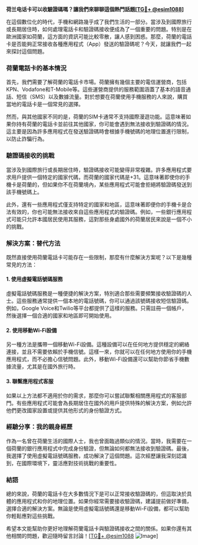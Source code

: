 **荷兰电话卡可以收驗證碼嗎？讓我們來聊聊這個熱門話題[[TG💪+ @esim1088](https://t.me/s/esim1088)]**

在這個數位化的時代，手機和網路幾乎成了我們生活的一部分。當涉及到國際旅行或長期居住時，如何處理電話卡和驗證碼接收便成為了一個重要的問題。特別是在歐洲國家如荷蘭，這方面的資訊可能比較零散，讓人感到困惑。那麼，荷蘭的電話卡是否能夠正常接收各種應用程式（App）發送的驗證碼呢？今天，就讓我們一起來探討這個問題。

### 荷蘭電話卡的基本情況

首先，我們需要了解荷蘭的電話卡市場。荷蘭擁有幾個主要的電信運營商，包括KPN、Vodafone和T-Mobile等。這些運營商提供的服務範圍涵蓋了基本的語音通話、短信（SMS）以及數據流量。對於想要在荷蘭使用手機服務的人來說，購買當地的電話卡是一個常見的選擇。

然而，與其他國家不同的是，荷蘭的SIM卡通常不支持國際漫遊功能。這意味著如果你持有荷蘭的電話卡並前往其他國家，你可能會遇到無法接收到驗證碼的情況。這主要是因為許多應用程式在發送驗證碼時會根據手機號碼的地理位置進行限制，以防止詐騙行為。

### 驗證碼接收的挑戰

當涉及到國際旅行或長期居住時，驗證碼接收可能變得非常複雜。許多應用程式要求用戶提供一個特定的國家代碼，而荷蘭的國家代碼是+31。這意味著即使你的手機卡是荷蘭的，但如果你不在荷蘭境內，某些應用程式可能會拒絕將驗證碼發送到該手機號碼上。

此外，還有一些應用程式僅支持特定的國家和地區，這意味著即便你的手機卡是合法有效的，你也可能無法接收來自這些應用程式的驗證碼。例如，一些銀行應用程式可能只允許本國居民使用其服務，這對那些身處國外的荷蘭居民來說是一個不小的挑戰。

### 解決方案：替代方法

既然直接使用荷蘭電話卡可能存在一些限制，那麼有什麼解決方案呢？以下是幾種常見的方法：

#### 1. 使用虛擬電話號碼服務

虛擬電話號碼服務是一種便捷的解決方案，特別適合那些需要頻繁接收驗證碼的人士。這些服務通常提供一個本地的電話號碼，你可以通過該號碼接收短信驗證碼。例如，Google Voice和Twilio等平台都提供了這樣的服務。只需註冊一個帳戶，然後選擇一個合適的國家和地區即可開始使用。

#### 2. 使用移動Wi-Fi設備

另一種方法是攜帶一個移動Wi-Fi設備。這種設備可以在任何地方提供穩定的網絡連接，並且不需要依賴於手機信號。這樣一來，你就可以在任何地方使用你的手機應用程式，而不必擔心信號問題。此外，移動Wi-Fi設備還可以幫助你節省手機數據流量，尤其是在國外旅行時。

#### 3. 聯繫應用程式客服

如果以上方法都不適用於你的需求，那麼你可以嘗試聯繫相關應用程式的客服部門。有些應用程式可能會為長期居住在國外的用戶提供特殊的解決方案，例如允許他們更改國家設置或提供其他形式的身份驗證方式。

### 經驗分享：我的親身經歷

作為一名曾在荷蘭生活的國際人士，我也曾面臨過類似的情況。當時，我需要在一個荷蘭的銀行應用程式中完成身份驗證，但無論如何都無法接收到驗證碼。最後，我選擇了使用虛擬電話號碼服務，成功解決了這個問題。這次經歷讓我深刻認識到，在國際環境下，靈活應對技術挑戰的重要性。

### 結語

總的來說，荷蘭的電話卡在大多數情況下是可以正常接收驗證碼的，但這取決於具體的應用程式和你的地理位置。如果你經常需要接收驗證碼，建議提前做好準備，選擇合適的解決方案。無論是使用虛擬電話號碼還是移動Wi-Fi設備，都可以幫助你輕鬆應對這些挑戰。

希望本文能幫助你更好地理解荷蘭電話卡與驗證碼接收之間的關係。如果你還有其他相關的問題，歡迎隨時留言討論！[[TG💪+ @esim1088](https://t.me/s/esim1088) ![Image](https://i.postimg.cc/4NQfJmqS/Snipaste-2025-05-13-00-14-12.png)]